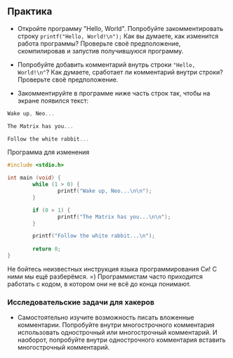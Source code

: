 ## Практика

- Откройте программу "Hello, World". Попробуйте закомментировать строку `printf("Hello, World!\n");` 
Как вы думаете, как изменится работа программы? Проверьте своё предположение, скомпилировав и запустив получившуюся программу.

- Попробуйте добавить комментарий внутрь строки `"Hello, World!\n"`? Как думаете, сработает ли комментарий внутри строки? Проверьте своё предположение.

- Закомментируйте в программе ниже часть строк так, чтобы на экране появился текст:

```c
Wake up, Neo...

The Matrix has you...

Follow the white rabbit...
```

Программа для изменения
```c
#include <stdio.h>

int main (void) {
        while (1 > 0) {
                printf("Wake up, Neo...\n\n");
        }

        if (0 > 1) {
                printf("The Matrix has you...\n\n");
        }

        printf("Follow the white rabbit...\n");
        
        return 0;
}
```

Не бойтесь неизвестных инструкция языка программирования Си! С ними мы ещё разберёмся. =) Программистам часто приходится работать с кодом, в котором они не всё до конца понимают.

### Исследовательские задачи для хакеров

- Самостоятельно изучите возможность писать вложенные комментарии. 
Попробуйте внутри многострочного комментария использовать однострочный или многострочный комментарий. И наоборот, попробуйте внутри однострочного комментария вставить многострочный комментарий. 